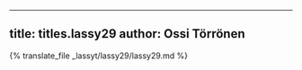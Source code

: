 
---
title: titles.lassy29
author: Ossi Törrönen
---
{% translate_file _lassyt/lassy29/lassy29.md %}